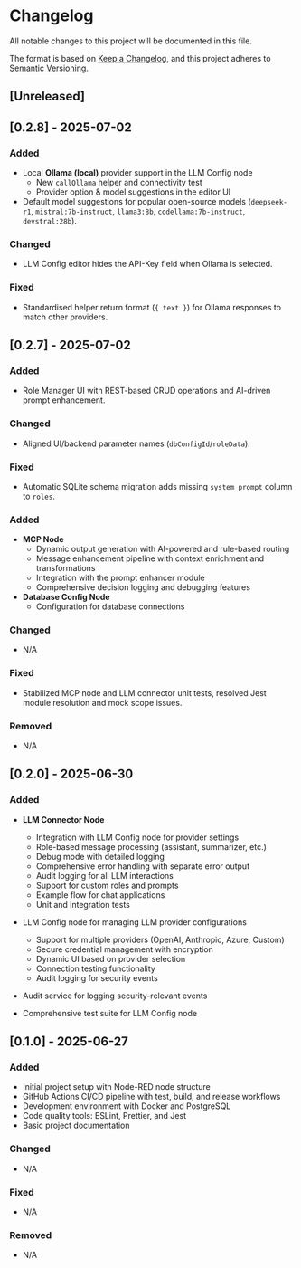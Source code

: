 # Changelog

All notable changes to this project will be documented in this file.

The format is based on [Keep a Changelog](https://keepachangelog.com/en/1.0.0/),
and this project adheres to [Semantic Versioning](https://semver.org/spec/v2.0.0.html).

## [Unreleased]

## [0.2.8] - 2025-07-02
### Added
- Local **Ollama (local)** provider support in the LLM Config node
  - New `callOllama` helper and connectivity test
  - Provider option & model suggestions in the editor UI
- Default model suggestions for popular open-source models (`deepseek-r1`, `mistral:7b-instruct`, `llama3:8b`, `codellama:7b-instruct`, `devstral:28b`).
### Changed
- LLM Config editor hides the API-Key field when Ollama is selected.
### Fixed
- Standardised helper return format (`{ text }`) for Ollama responses to match other providers.


## [0.2.7] - 2025-07-02
### Added
- Role Manager UI with REST-based CRUD operations and AI-driven prompt enhancement.
### Changed
- Aligned UI/backend parameter names (`dbConfigId`/`roleData`).
### Fixed
- Automatic SQLite schema migration adds missing `system_prompt` column to `roles`.

### Added
- **MCP Node**
  - Dynamic output generation with AI-powered and rule-based routing
  - Message enhancement pipeline with context enrichment and transformations
  - Integration with the prompt enhancer module
  - Comprehensive decision logging and debugging features
- **Database Config Node**
  - Configuration for database connections

### Changed
- N/A

### Fixed
- Stabilized MCP node and LLM connector unit tests, resolved Jest module resolution and mock scope issues.

### Removed
- N/A

## [0.2.0] - 2025-06-30

### Added
- **LLM Connector Node**
  - Integration with LLM Config node for provider settings
  - Role-based message processing (assistant, summarizer, etc.)
  - Debug mode with detailed logging
  - Comprehensive error handling with separate error output
  - Audit logging for all LLM interactions
  - Support for custom roles and prompts
  - Example flow for chat applications
  - Unit and integration tests

- LLM Config node for managing LLM provider configurations
  - Support for multiple providers (OpenAI, Anthropic, Azure, Custom)
  - Secure credential management with encryption
  - Dynamic UI based on provider selection
  - Connection testing functionality
  - Audit logging for security events
- Audit service for logging security-relevant events
- Comprehensive test suite for LLM Config node

## [0.1.0] - 2025-06-27

### Added
- Initial project setup with Node-RED node structure
- GitHub Actions CI/CD pipeline with test, build, and release workflows
- Development environment with Docker and PostgreSQL
- Code quality tools: ESLint, Prettier, and Jest
- Basic project documentation

### Changed
- N/A

### Fixed
- N/A

### Removed
- N/A
